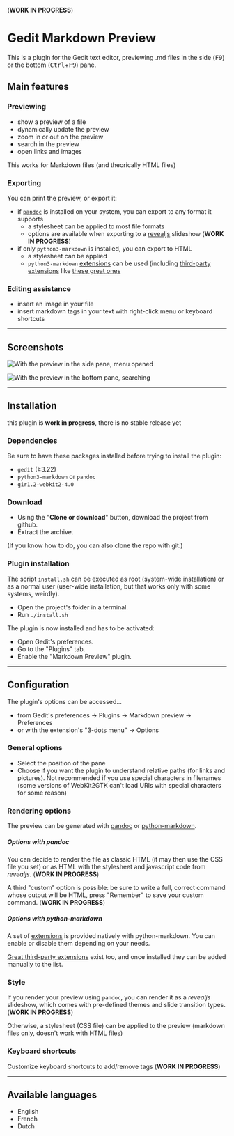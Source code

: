 (**WORK IN PROGRESS**)

# Gedit Markdown Preview

<!-- TODO

- [x] tex support as a mere option
- [ ] splitters for md only
- [ ] casser prefs_and_export.py en 2 mais intelligemment
- [ ] help labels and links for pandoc too! et toutes les pages en fait
- [ ] CSS for admonitions (and other default plugins ?)
	- [ ] and pymdown ??
- reveal js https://github.com/jgm/pandoc/wiki/Using-pandoc-to-produce-reveal.js-slides
	- [ ] hide if no pandoc
	- [ ] prefs
		- [ ] rendu
		- [ ] transitions
		- [ ] numéros de pages
		- [ ] paramètres de thème
	- [ ] export
		- [ ] rendu
		- [ ] transitions
		- [ ] numéros de pages
		- [ ] paramètres de thème
- [ ] se souvenir du splitter
- [ ] ajouter le réglage pour le splitter dans les préférences ?
- [ ] bring back the fullscreen, but better
- print(doc.get_mime_type(), doc.get_content_type())

~     TODO -->

This is a plugin for the Gedit text editor, previewing .md files in the side
(<kbd>F9</kbd>) or the bottom (<kbd>Ctrl</kbd>+<kbd>F9</kbd>) pane.

## Main features

### Previewing

- show a preview of a file
- dynamically update the preview
- zoom in or out on the preview
- search in the preview
- open links and images

This works for Markdown files (and theorically HTML files)

### Exporting

You can print the preview, or export it:

- if [`pandoc`](https://pandoc.org/) is installed on your system, you can export to any format it supports
	- a stylesheet can be applied to most file formats
	- options are available when exporting to a [revealjs](https://revealjs.com) slideshow (**WORK IN PROGRESS**)
- if only `python3-markdown` is installed, you can export to HTML
	- a stylesheet can be applied
	- `python3-markdown` [extensions](https://python-markdown.github.io/extensions/) can be used (including [third-party extensions](https://github.com/Python-Markdown/markdown/wiki/Third-Party-Extensions) like [these great ones](https://facelessuser.github.io/pymdown-extensions/)

### Editing assistance

- insert an image in your file
- insert markdown tags in your text with right-click menu or keyboard shortcuts

----

## Screenshots

![With the preview in the side pane, menu opened](https://i.imgur.com/wo2pUrR.png)

![With the preview in the bottom pane, searching](https://i.imgur.com/NaVogWH.png)

----

## Installation

this plugin is **work in progress**, there is no stable release yet

### Dependencies

Be sure to have these packages installed before trying to install the plugin:

- `gedit` (≥3.22)
- `python3-markdown` or `pandoc`
- `gir1.2-webkit2-4.0`

### Download

- Using the "**Clone or download**" button, download the project from github.
- Extract the archive.

(If you know how to do, you can also clone the repo with git.)

### Plugin installation

The script `install.sh` can be executed as root (system-wide installation) or as
a normal user (user-wide installation, but that works only with some systems, weirdly).

- Open the project's folder in a terminal.
- Run `./install.sh`

The plugin is now installed and has to be activated:

- Open Gedit's preferences.
- Go to the "Plugins" tab.
- Enable the "Markdown Preview" plugin.

----

## Configuration

The plugin's options can be accessed…

- from Gedit's preferences → Plugins → Markdown preview → Preferences
- or with the extension's "3-dots menu" → Options

### General options

- Select the position of the pane
- Choose if you want the plugin to understand relative paths (for links and pictures). Not recommended if you use special characters in filenames (some versions of WebKit2GTK can't load URIs with special characters for some reason)

### Rendering options

The preview can be generated with [pandoc](https://pandoc.org/) or [python-markdown](https://python-markdown.github.io/).

##### Options with pandoc

You can decide to render the file as classic HTML (it may then use the CSS file
you set) or as HTML with the stylesheet and javascript code from _revealjs_. (**WORK IN PROGRESS**)

A third "custom" option is possible: be sure to write a full, correct command
whose output will be HTML, press "Remember" to save your custom command. (**WORK IN PROGRESS**)

##### Options with python-markdown

A set of [extensions](https://python-markdown.github.io/extensions/) is provided
natively with python-markdown. You can enable or disable them depending on your needs.

[Great third-party extensions](https://facelessuser.github.io/pymdown-extensions/)
exist too, and once installed they can be added manually to the list.

### Style

If you render your preview using `pandoc`, you can render it as a _revealjs_
slideshow, which comes with pre-defined themes and slide transition types. (**WORK IN PROGRESS**)

Otherwise, a stylesheet (CSS file) can be applied to the preview (markdown files
only, doesn't work with HTML files)

### Keyboard shortcuts

Customize keyboard shortcuts to add/remove tags (**WORK IN PROGRESS**)

----

## Available languages

- English
- French
- Dutch


